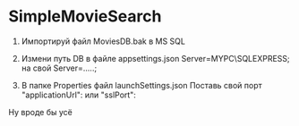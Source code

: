 # SimpleMovieSearch

1. Импортируй файл MoviesDB.bak в MS SQL 

2. Измени путь DB в файле appsettings.json  Server=MYPC\\SQLEXPRESS; на свой Server=.....;

3. В папке Properties  файл launchSettings.json  Поставь свой порт  "applicationUrl": или "sslPort":  

Ну вроде бы усё
